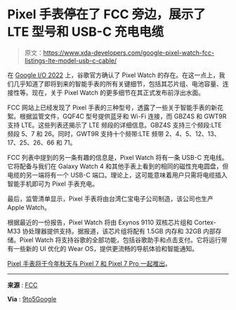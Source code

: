 # Pixel 手表停在了 FCC 旁边，展示了 LTE 型号和 USB-C 充电电缆

> 原文：<https://www.xda-developers.com/google-pixel-watch-fcc-listings-lte-model-usb-c-cable/>

在 [Google I/O 2022](https://www.xda-developers.com/google-io-2022-recap-major-announcements/) 上，谷歌官方确认了 Pixel Watch 的存在。在这一点上，我们几乎知道了即将到来的智能手表的所有关键细节，包括其芯片组、电池容量、连接性等。现在，关于 Pixel Watch 的更多细节在其正式发布前浮出水面。

FCC 网站上已经发现了 Pixel 手表的三种型号，透露了一些关于智能手表的新花絮。根据监管文件，GQF4C 型号提供蓝牙和 Wi-Fi 连接，而 GBZ4S 和 GWT9R 支持 LTE。这些列表还揭示了 LTE 频段的详细信息。GBZ4S 支持三个频段:LTE 频段 5、7 和 26。同时，GWT9R 支持十个频带:LTE 频带 2、4、5、12、13、17、25、26、66 和 71。

FCC 列表中提到的另一条有趣的信息是，Pixel Watch 将有一条 USB-C 充电线。它将配备与我们在 Galaxy Watch 4 和其他手表上看到的相同的磁性充电圆盘，但电缆的另一端将有一个 USB-C 端口。理论上，这可能意味着用户只需将电缆插入智能手机即可为 Pixel 手表充电。

最后，监管清单显示，Pixel 手表将由台湾仁宝电子公司制造，该公司也生产 Apple Watch。

根据最近的一份报告，Pixel Watch 将由 Exynos 9110 双核芯片组和 Cortex-M33 协处理器提供支持。据报道，该芯片组将配有 1.5GB 内存和 32GB 内部存储。Pixel Watch 将支持谷歌的全部功能，包括谷歌助手和点击支付。它将运行带有一些新的 UI 优化的 Wear OS，提供更流畅的导航体验和智能通知。

[Pixel 手表将于今年秋天与 Pixel 7 和 Pixel 7 Pro 一起推出](https://www.xda-developers.com/the-pixel-watch-is-launching-this-fall-alongside-the-pixel-7/)。

* * *

**来源** : [FCC](https://apps.fcc.gov/oetcf/eas/reports/ViewExhibitReport.cfm?mode=Exhibits&RequestTimeout=500&calledFromFrame=N&application_id=umdBEDTxub%2FaAD86AOuhtA%3D%3D&fcc_id=GKRGQF4C)

**Via** : [9to5Google](https://9to5google.com/2022/05/23/pixel-watch-manufacturer-usb-c-charger/)